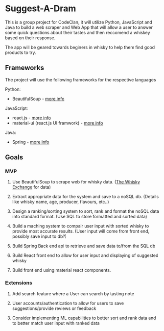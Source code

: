 # Suggest-A-Dram

This is a group project for CodeClan, it will utilize Python, JavaScript and Java to build a web scraper and Web App that will allow a user to answer some quick questions about their tastes and then reccomend a whiskey based on their response.

The app will be geared towards beginers in whisky to help them find good products to try. 

## Frameworks

The project will use the following frameworks for the respective languages

Python:
- BeautifulSoup - [more info](https://www.crummy.com/software/BeautifulSoup/ "BeautifulSoup")

JavaScript:
- react.js - [more info](https://reactjs.org "react.js")
- material-ui (react.js UI framwork) - [more info](https://material-ui.com "Material UI")

Java:
- Spring - [more info](https://spring.io/ "Spring")

## Goals

### MVP

1. Use BeautifulSoup to scrape web for whisky data. ([The Whisky Exchange](https://thewhiskyexchange.com) for data)

2. Extract appropriate data for the system and save to a noSQL db. (Details like whisky name, age, producer, flavours, etc..)

3. Design a ranking/sorting system to sort, rank and format the noSQL data into standard format. (Use SQL to store formatted and sorted data)

4. Build a maching system to compair user input with sorted whisky to provide most accurate results. (User input will come from front end, possibly save input to db?)

5. Build Spring Back end api to retrieve and save data to/from the SQL db

6. Build React front end to allow for user input and displaying of suggested whisky

7. Build front end using material react components.

### Extensions

1. Add search feature where a User can search by tasting note

2. User accounts/authentication to allow for users to save suggestions/provide reviews or feedback

3. Consider implementing ML capabilities to better sort and rank data and to better match user input with ranked data